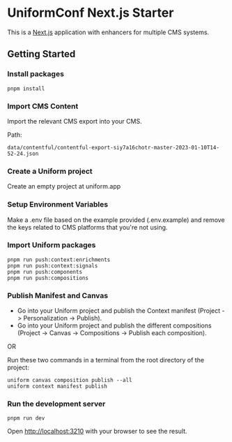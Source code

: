 # UniformConf Next.js Starter

This is a [Next.js](https://nextjs.org/) application with enhancers for multiple CMS systems.

## Getting Started

### Install packages

```shell
pnpm install
```

### Import CMS Content

Import the relevant CMS export into your CMS. 

Path:
```shell
data/contentful/contentful-export-siy7a16chotr-master-2023-01-10T14-52-24.json
```

### Create a Uniform project

Create an empty project at uniform.app

### Setup Environment Variables

Make a .env file based on the example provided (.env.example) and remove the keys related to CMS platforms that you're not using.

### Import Uniform packages

```shell
pnpm run push:context:enrichments
pnpm run push:context:signals
pnpm run push:components
pnpm run push:compositions
```

### Publish Manifest and Canvas

- Go into your Uniform project and publish the Context manifest (Project -> Personalization -> Publish).
- Go into your Uniform project and publish the different compositions (Project -> Canvas -> Compositions -> Publish each composition).

OR

Run these two commands in a terminal from the root directory of the project:
```shell
uniform canvas composition publish --all
uniform context manifest publish
```

### Run the development server

```shell
pnpm run dev
```

Open <http://localhost:3210> with your browser to see the result.

